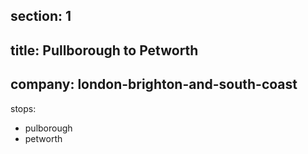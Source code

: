 ﻿section: 1
----
title: Pullborough to Petworth
----
company: london-brighton-and-south-coast
----
stops:
- pulborough
- petworth
